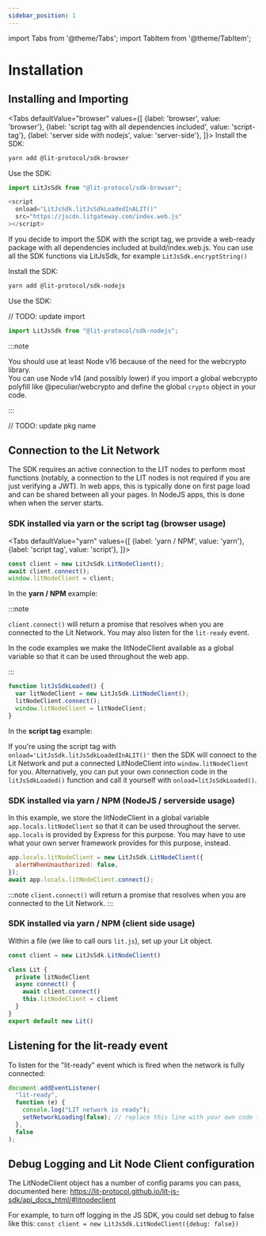 ```yaml
---
sidebar_position: 1
---
```


import Tabs from '@theme/Tabs';
import TabItem from '@theme/TabItem';

# Installation

## Installing and Importing

<Tabs
defaultValue="browser"
values={[
{label: 'browser', value: 'browser'},
{label: 'script tag with all dependencies included', value: 'script-tag'},
{label: 'server side with nodejs', value: 'server-side'},
]}>
<TabItem value="browser">
Install the SDK:

```sh
yarn add @lit-protocol/sdk-browser
```

Use the SDK:

```js
import LitJsSdk from "@lit-protocol/sdk-browser";
```

</TabItem>
	
<TabItem value="script-tag">

```js
<script
  onload="LitJsSdk.litJsSdkLoadedInALIT()"
  src="https://jscdn.litgateway.com/index.web.js"
></script>
```

If you decide to import the SDK with the script tag, we provide a web-ready package with all dependencies included at build/index.web.js.
You can use all the SDK functions via LitJsSdk, for example `LitJsSdk.encryptString()`
</TabItem>
<TabItem value="server-side">

Install the SDK:

```sh
yarn add @lit-protocol/sdk-nodejs
```

Use the SDK:

// TODO: update import
```js
import LitJsSdk from "@lit-protocol/sdk-nodejs";
```

:::note

You should use at least Node v16 because of the need for the webcrypto library.  
You can use Node v14 (and possibly lower) if you import a global webcrypto polyfill like @peculiar/webcrypto and define the global `crypto` object in your code.

:::

</TabItem>
</Tabs>

// TODO: update pkg name
<!-- ### For React

First, add `lit-js-sdk` to your react app

```js
yarn add lit-js-sdk
```

If you are using `create-react-app ≥ 5` you may be see this error:

```js
BREAKING CHANGE: webpack < 5 used to include polyfills for node.js core modules by default.
This is no longer the case. Verify if you need this module and configure a polyfill for it.
```

This is because NodeJS polyfills are no longer included in the node modules.

You will need to install this NPM package to rewrite your app

```js
yarn add react-app-rewired --dev
```

and the following for polyfills:

```js
yarn add --dev react-app-rewired process crypto-browserify stream-browserify stream-http buffer path-browserify
```

Then, in the root of your project, create `config-overrides.js` with the following content:

```js
const webpack = require('webpack');

module.exports = function override(config) {
    const fallback = config.resolve.fallback || {};
    Object.assign(fallback, {
        "crypto": require.resolve("crypto-browserify"),
        "stream": require.resolve("stream-browserify"),
        "http": require.resolve("stream-http"),
        "path": require.resolve("path-browserify")
    })
    config.resolve.fallback = fallback;
    config.plugins = (config.plugins || []).concat([
        new webpack.ProvidePlugin({
            process: 'process/browser',
            Buffer: ['buffer', 'Buffer']
        })
    ])
    return config;
}
```

Finally, you will need to change your `react-scripts` to `react-app-rewired` in your `package.json`

```js
"scripts": {
	"start": "react-app-rewired start",
	"build": "react-app-rewired build",
	"test": "react-app-rewired test",
	"eject": "react-app-rewired eject"
},
```

The missing modules are now included, your app should be working with `import LitJsSdk from 'lit-js-sdk';` -->

## Connection to the Lit Network

The SDK requires an active connection to the LIT nodes to perform most functions (notably, a connection to the LIT nodes is not required if you are just verifying a JWT). In web apps, this is typically done on first page load and can be shared between all your pages. In NodeJS apps, this is done when when the server starts.

### SDK installed via yarn or the script tag (browser usage)

<Tabs
defaultValue="yarn"
values={[
{label: 'yarn / NPM', value: 'yarn'},
{label: 'script tag', value: 'script'},
]}>
<TabItem value="yarn">

```js
const client = new LitJsSdk.LitNodeClient();
await client.connect();
window.litNodeClient = client;
```

In the **yarn / NPM** example:

:::note

`client.connect()` will return a promise that resolves when you are connected to the Lit Network. You may also listen for the `lit-ready` event.

In the code examples we make the litNodeClient available as a global variable so that it can be used throughout the web app.

:::

</TabItem>
<TabItem value="script">

```js
function litJsSdkLoaded() {
  var litNodeClient = new LitJsSdk.LitNodeClient();
  litNodeClient.connect();
  window.litNodeClient = litNodeClient;
}
```

In the **script tag** example:

If you're using the script tag with `onload='LitJsSdk.litJsSdkLoadedInALIT()'` then the SDK will connect to the Lit Network and put a connected LitNodeClient into `window.litNodeClient` for you. Alternatively, you can put your own connection code in the `litJsSdkLoaded()` function and call it yourself with `onload=litJsSdkLoaded()`.

</TabItem>
</Tabs>

### SDK installed via yarn / NPM (NodeJS / serverside usage)

In this example, we store the litNodeClient in a global variable `app.locals.litNodeClient` so that it can be used throughout the server. `app.locals` is provided by Express for this purpose. You may have to use what your own server framework provides for this purpose, instead.

```js
app.locals.litNodeClient = new LitJsSdk.LitNodeClient({
  alertWhenUnauthorized: false,
});
await app.locals.litNodeClient.connect();
```

:::note
`client.connect()` will return a promise that resolves when you are connected to the Lit Network.
:::

### SDK installed via yarn / NPM (client side usage)

Within a file (we like to call ours `lit.js`), set up your Lit object.

```js
const client = new LitJsSdk.LitNodeClient()

class Lit {
  private litNodeClient
  async connect() {
    await client.connect()
    this.litNodeClient = client
  }
}
export default new Lit()
```

## Listening for the lit-ready event

To listen for the "lit-ready" event which is fired when the network is fully connected:

```js
document.addEventListener(
  "lit-ready",
  function (e) {
    console.log("LIT network is ready");
    setNetworkLoading(false); // replace this line with your own code that tells your app the network is ready
  },
  false
);
```

## Debug Logging and Lit Node Client configuration

The LitNodeClient object has a number of config params you can pass, documented here: https://lit-protocol.github.io/lit-js-sdk/api_docs_html/#litnodeclient

For example, to turn off logging in the JS SDK, you could set debug to false like this: `const client = new LitJsSdk.LitNodeClient({debug: false})`
